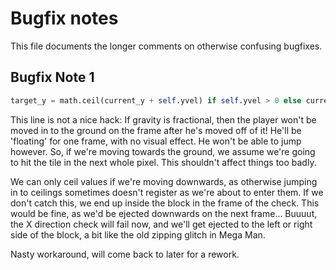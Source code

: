 Bugfix notes
=============
This file documents the longer comments on otherwise confusing bugfixes.

Bugfix Note 1
--------------
```python
target_y = math.ceil(current_y + self.yvel) if self.yvel > 0 else current_y + self.yvel
```
This line is not a nice hack: If gravity is fractional, then the player won't be moved
in to the ground on the frame after he's moved off of it! He'll be 'floating' for one frame,
with no visual effect. He won't be able to jump however. So, if we're moving towards the
ground, we assume we're going to hit the tile in the next whole pixel. This shouldn't
affect things too badly.

We can only ceil values if we're moving downwards, as otherwise jumping in to ceilings sometimes
doesn't register as we're about to enter them. If we don't catch this, we end up inside the block
in the frame of the check. This would be fine, as we'd be ejected downwards on the next frame...
Buuuut, the X direction check will fail now, and we'll get ejected to the left or right side of the
block, a bit like the old zipping glitch in Mega Man.

Nasty workaround, will come back to later for a rework.